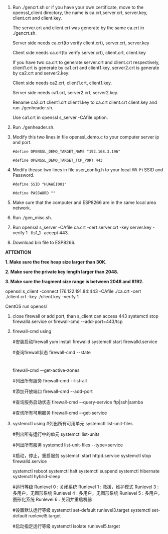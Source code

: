 1. Run ./gencrt.sh or if you have your own certificate, move to the openssl_client directory, the name is ca.crt,server.crt, server.key, client.crt and client.key.

    The server.crt and client.crt was generate by the same ca.crt in ./gencrt.sh.

    Server side needs ca.crt(to verify client.crt), server.crt, server.key

    Client side needs ca.crt(to verify server.crt), client.crt, client.key

    If you have two ca.crt to generate server.crt and client.crt respectively, client1.crt is generate by ca1.crt and client1.key, server2.crt is generate by ca2.crt and server2.key:

    Client side needs ca2.crt, client1.crt, client1.key.

    Server side needs ca1.crt, server2.crt, server2.key.

    Rename ca2.crt client1.crt client1.key to ca.crt client.crt client.key and run ./genheader.sh.

    Use ca1.crt in openssl s_server -CAfile option.

2. Run ./genheader.sh.

3. Modify this two lines in file openssl_demo.c to your computer server ip and port.

    ```#define OPENSSL_DEMO_TARGET_NAME "192.168.3.196"```

    ```#define OPENSSL_DEMO_TARGET_TCP_PORT 443```


4. Modify thease two lines in file user_config.h to your local Wi-Fi SSID and Password.

    ```#define SSID "HUAWEI001"```

    ```#define PASSWORD ""```

5. Make sure that the computer and ESP8266 are in the same local area network.

6. Run ./gen_misc.sh.

7. Run openssl s_server -CAfile ca.crt -cert server.crt -key server.key -verify 1 -tls1_1 -accept 443.

8. Download bin file to ESP8266.

**ATTENTION**

**1. Make sure the free heap size larger than 30K.**

**2. Make sure the private key length larger than 2048.**

**3. Make sure the fragment size range is between 2048 and 8192.**


openssl s_client -connect 176.122.191.84:443 -CAfile ./ca.crt -cert ./client.crt -key ./client.key -verify 1

CentOS run openssl

1. close firewall or add port, than s_client can access 443
	systemctl stop firewalld.service
	or
	firewall-cmd --add-port=443/tcp

2. firewall-cmd using
	
	#安装启动firewall
	yum install firewalld
	systemctl start firewalld.service
	
	#查询firewall状态
	firewall-cmd --state
	
	#
	firewall-cmd --get-active-zones
	
	#列出所有服务
	firewall-cmd --list-all
	
	#添加开放端口
	firewall-cmd --add-port
	
	#查询服务启动状态
	firewall-cmd --query-service ftp|ssh|samba
	
	#查询所有可用服务
	firewall-cmd --get-service
	
3. systemctl using
	#列出所有可用单元
	systemctl list-unit-files
	
	#列出所有运行中的单元
	systemctl list-units
	
	#列出所有服务
	systemctl list-unit-files --type=service
	
	#启动，停止，重启服务
	systemctl start httpd.service
	systemctl stop firewalld.service
	
	systemctl reboot
	systemctl halt
	systemctl suspend
	systemctl hibernate
	systemctl hybrid-sleep
	
	#运行等级
	Runlevel 0 : 关闭系统
	Runlevel 1 : 救援，维护模式
	Runlevel 3 : 多用户，无图形系统
	Runlevel 4 : 多用户，无图形系统
	Runlevel 5 : 多用户，图形化系统
	Runlevel 6 : 关闭并重启机器
	
	#设置默认运行等级
	systemctl set-default runlevel3.target
	systemctl set-default runlevel5.target
	
	#启动指定运行等级
	systemctl isolate runlevel5.target
	